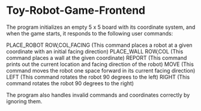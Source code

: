 # Toy-Robot-Game-Frontend

The program initializes an empty 5 x 5 board with its coordinate system, and when the game starts, it responds to the following user commands:

PLACE_ROBOT ROW,COL,FACING (This command places a robot at a given coordinate with an initial facing direction)
PLACE_WALL ROW,COL (This command places a wall at the given coordinate)
REPORT (This command prints out the current location and facing direction of the robot)
MOVE (This command moves the robot one space forward in its current facing direction)
LEFT (This command rotates the robot 90 degrees to the left)
RIGHT (This command rotates the robot 90 degrees to the right)

The program also handles invalid commands and coordinates correctly by ignoring them.
